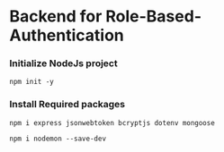 # Backend for Role-Based-Authentication 

### Initialize NodeJs project
```
npm init -y
```

### Install Required packages 
```
npm i express jsonwebtoken bcryptjs dotenv mongoose

npm i nodemon --save-dev
```